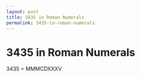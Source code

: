 ```yaml
---
layout: post
title: 3435 in Roman Numerals
permalink: 3435-in-roman-numerals
---
```


# 3435 in Roman Numerals

3435 = MMMCDXXXV
